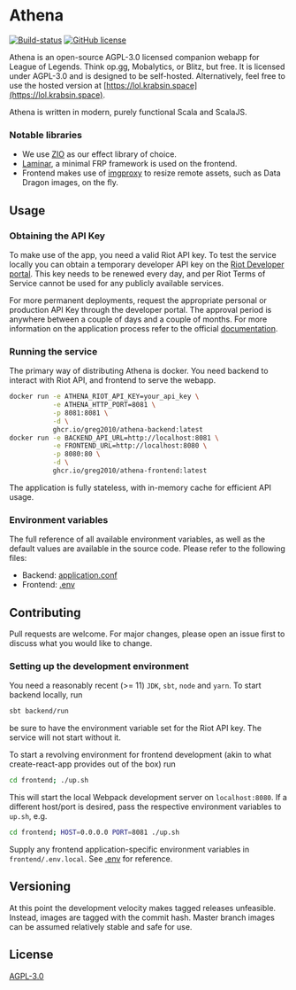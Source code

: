 # Athena
[![Build-status](https://drone.greg2010.me/api/badges/greg2010/Athena/status.svg)](https://drone.greg2010.me/greg2010/Athena/)
[![GitHub license](https://img.shields.io/github/license/greg2010/Athena.svg)](https://github.com/greg2010/Athena/blob/master/LICENSE)

Athena is an open-source AGPL-3.0 licensed companion webapp for League of Legends. 
Think op.gg, Mobalytics, or Blitz, but free. It is licensed under AGPL-3.0 and is designed to be self-hosted.
Alternatively, feel free to use the hosted version at [https://lol.krabsin.space](https://lol.krabsin.space).

Athena is written in modern, purely functional Scala and ScalaJS.
### Notable libraries
- We use [ZIO](https://github.com/zio/zio) as our effect library of choice.
- [Laminar](https://github.com/raquo/Laminar), a minimal FRP framework is used on the frontend.
- Frontend makes use of [imgproxy](https://github.com/imgproxy/imgproxy) to resize remote assets, such as Data Dragon images, on the fly.

## Usage
### Obtaining the API Key
To make use of the app, you need a valid Riot API key. To test the service locally you can obtain a temporary
developer API key on the [Riot Developer portal](https://developer.riotgames.com/).
This key needs to be renewed every day, and per Riot Terms of Service cannot be used for any publicly available services.

For more permanent deployments, request the appropriate personal or production API Key through the developer portal.
The approval period is anywhere between a couple of days and a couple of months. 
For more information on the application process refer to the official [documentation](https://developer.riotgames.com/docs/portal#product-registration_application-process).

### Running the service
The primary way of distributing Athena is docker. You need backend to interact with Riot API, and frontend to serve the webapp.
```bash
docker run -e ATHENA_RIOT_API_KEY=your_api_key \
           -e ATHENA_HTTP_PORT=8081 \
           -p 8081:8081 \
           -d \
           ghcr.io/greg2010/athena-backend:latest
docker run -e BACKEND_API_URL=http://localhost:8081 \
           -e FRONTEND_URL=http://localhost:8080 \
           -p 8080:80 \
           -d \
           ghcr.io/greg2010/athena-frontend:latest
```
The application is fully stateless, with in-memory cache for efficient API usage.

### Environment variables
The full reference of all available environment variables, as well as the default values are available in the source code. 
Please refer to the following files:
- Backend: [application.conf](https://github.com/greg2010/Athena/blob/master/backend/src/main/resources/application.conf)
- Frontend: [.env](https://github.com/greg2010/Athena/blob/master/frontend/.env)

## Contributing
Pull requests are welcome. For major changes, please open an issue first to discuss what you would like to change.

### Setting up the development environment
You need a reasonably recent (>= 11) `JDK`, `sbt`, `node` and `yarn`. To start backend locally, run
```bash
sbt backend/run
```
be sure to have the environment variable set for the Riot API key. The service will not start without it.

To start a revolving environment for frontend development (akin to what create-react-app provides out of the box) run
```bash
cd frontend; ./up.sh
```
This will start the local Webpack development server on `localhost:8080`.
If a different host/port is desired, pass the respective environment variables to `up.sh`, e.g.
```bash
cd frontend; HOST=0.0.0.0 PORT=8081 ./up.sh
```
Supply any frontend application-specific environment variables in `frontend/.env.local`.
See [.env](https://github.com/greg2010/Athena/blob/master/frontend/.env) for reference.
## Versioning
At this point the development velocity makes tagged releases unfeasible. Instead, images are tagged with the commit hash.
Master branch images can be assumed relatively stable and safe for use.

## License
[AGPL-3.0](https://choosealicense.com/licenses/agpl-3.0/)